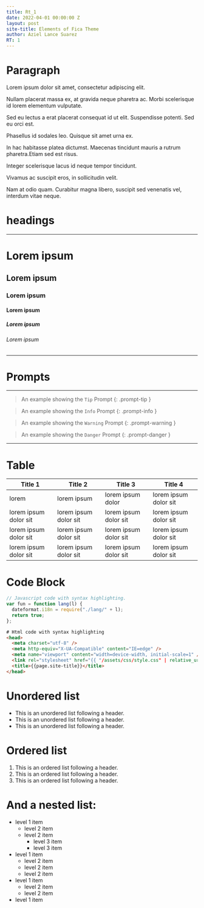 ```yaml
---
title: Rt_1
date: 2022-04-01 00:00:00 Z
layout: post
site-title: Elements of Fica Theme
author: Aziel Lance Suarez
RT: 1
---
```


# Paragraph

Lorem ipsum dolor sit amet, consectetur adipiscing elit.


Nullam placerat massa ex, at gravida neque pharetra ac. Morbi scelerisque id lorem elementum vulputate. 

Sed eu lectus a erat placerat consequat id ut elit. Suspendisse potenti. Sed eu orci est. 

Phasellus id sodales leo. Quisque sit amet urna ex.

In hac habitasse platea dictumst. Maecenas tincidunt mauris a rutrum pharetra.Etiam sed est risus. 

Integer scelerisque lacus id neque tempor tincidunt. 

Vivamus ac suscipit eros, in sollicitudin velit. 

Nam at odio quam. Curabitur magna libero, suscipit sed venenatis vel, interdum vitae neque. 


# headings
---
# Lorem ipsum
## Lorem ipsum
### Lorem ipsum
#### Lorem ipsum
##### Lorem ipsum
###### Lorem ipsum
---
# Prompts 
---

> An example showing the `Tip` Prompt 
{: .prompt-tip }


> An example showing the `Info` Prompt 
{: .prompt-info }

> An example showing the `Warning` Prompt 
{: .prompt-warning }

> An example showing the `Danger` Prompt 
{: .prompt-danger }

---

# Table

| Title 1               | Title 2               | Title 3               | Title 4               |
| --------------------- | --------------------- | --------------------- | --------------------- |
| lorem                 | lorem ipsum           | lorem ipsum dolor     | lorem ipsum dolor sit |
| lorem ipsum dolor sit | lorem ipsum dolor sit | lorem ipsum dolor sit | lorem ipsum dolor sit |
| lorem ipsum dolor sit | lorem ipsum dolor sit | lorem ipsum dolor sit | lorem ipsum dolor sit |
| lorem ipsum dolor sit | lorem ipsum dolor sit | lorem ipsum dolor sit | lorem ipsum dolor sit |


# Code Block

```js
// Javascript code with syntax highlighting.
var fun = function lang(l) {
  dateformat.i18n = require("./lang/" + l);
  return true;
};
```

```html
# Html code with syntax highlighting
<head>
  <meta charset="utf-8" />
  <meta http-equiv="X-UA-Compatible" content="IE=edge" />
  <meta name="viewport" content="width=device-width, initial-scale=1" />
  <link rel="stylesheet" href="{{ "/assets/css/style.css" | relative_url }}">
  <title>{{page.site-title}}</title>
</head>
```

# Unordered list

- This is an unordered list following a header.
- This is an unordered list following a header.
- This is an unordered list following a header.

# Ordered list

1.  This is an ordered list following a header.
2.  This is an ordered list following a header.
3.  This is an ordered list following a header.

# And a nested list:

- level 1 item
  - level 2 item
  - level 2 item
    - level 3 item
    - level 3 item
- level 1 item
  - level 2 item
  - level 2 item
  - level 2 item
- level 1 item
  - level 2 item
  - level 2 item
- level 1 item